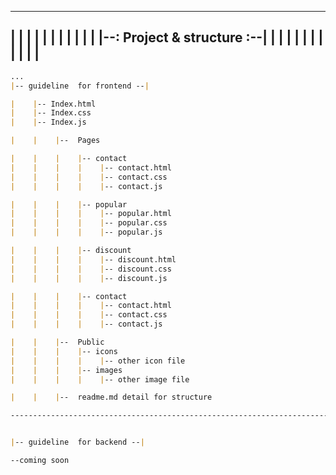 ---------------------------------------------------------------------------------------------------------------------------------------------------
|   |    |    |    |    |    |    |    |    |    |    |--: Project & structure :--|    |    |    |    |    |    |    |    |    |    |   |          
---------------------------------------------------------------------------------------------------------------------------------------------------

```md
...
|-- guideline  for frontend --|

|    |-- Index.html
|    |-- Index.css
|    |-- Index.js

|    |    |--  Pages

|    |    |    |-- contact
|    |    |    |    |-- contact.html
|    |    |    |    |-- contact.css
|    |    |    |    |-- contact.js

|    |    |    |-- popular
|    |    |    |    |-- popular.html
|    |    |    |    |-- popular.css
|    |    |    |    |-- popular.js

|    |    |    |-- discount
|    |    |    |    |-- discount.html
|    |    |    |    |-- discount.css
|    |    |    |    |-- discount.js

|    |    |    |-- contact
|    |    |    |    |-- contact.html
|    |    |    |    |-- contact.css
|    |    |    |    |-- contact.js

|    |    |--  Public
|    |    |    |-- icons
|    |    |    |    |-- other icon file
|    |    |    |-- images
|    |    |    |    |-- other image file

|    |    |--  readme.md detail for structure

---------------------------------------------------------------------------------------------------------------------------------------------------


|-- guideline  for backend --|

--coming soon

